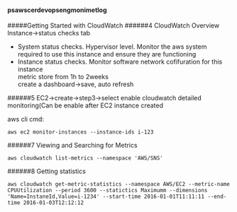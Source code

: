 #### psawscerdevopsengmonimetlog
#####Getting Started with CloudWatch
######4 CloudWatch Overview
Instance->status checks tab
- System status checks. Hypervisor level. Monitor the aws system required to use this instance and ensure they are functioning
- Instance status checks. Monitor software network cofifuration for this instance  
metric store from 1h to 2weeks  
create a dashboard->save, auto refresh


######5
EC2->create->step3->select enable cloudwatch detailed monitoring(Can be enable after EC2 instance created  

aws cli cmd:
```
aws ec2 monitor-instances --instance-ids i-123 
```

######7 Viewing and Searching for Metrics
```
aws cloudwatch list-metrics --namespace 'AWS/SNS'
```
######8 Getting statistics
``` 
aws cloudwatch get-metric-statistics --namespace AWS/EC2 --metric-name CPUUtilization --period 3600 --statictics Maximumm --dimensions 'Name=InstaneId,Value=i-1234' --start-time 2016-01-01T11:11:11 --end-time 2016-01-03T12:12:12
```

